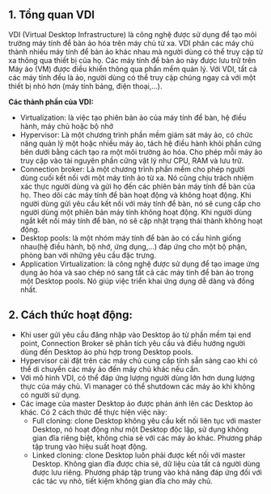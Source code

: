 ## 1. Tổng quan VDI
VDI (Virtual Desktop Infrastructure) là công nghệ được sử dụng để tạo môi trường máy tính để bàn ảo hóa trên máy chủ từ xa. VDI phân các máy chủ thành nhiều máy tính để bàn ảo khác nhau mà người dùng có thể truy cập từ xa thông qua thiết bị của họ. Các máy tính để bàn ảo này được lưu trữ trên Máy ảo (VM) được điều khiển thông qua phần mềm quản lý.
Với VDI, tất cả các máy tính đều là ảo, người dùng có thể truy cập chúng ngay cả với một thiết bị nhỏ hơn (máy tính bảng, điện thoại,...).

**Các thành phần của VDI:**
- Virtualization: là việc tạo phiên bản ảo của máy tính để bàn, hệ điều hành, máy chủ hoặc bộ nhớ
- Hypervisor: Là một chương trình phần mềm giám sát máy ảo, có chức năng quản lý một hoặc nhiều máy ảo, tách hệ điều hành khỏi phần cứng bên dưới bằng cách tạo ra một môi trường ảo hóa. Cho phép mỗi máy ảo truy cập vào tài nguyên phần cứng vật lý như CPU, RAM và lưu trữ.
- Connection broker: Là một chương trình phần mềm cho phép người dùng cuối kết nối với một máy tính ảo từ xa. Nó cũng chịu trách nhiệm xác thực người dùng và gửi họ đến các phiên bản máy tính để bàn của họ. Theo dõi các máy tính để bàn hoạt động và không hoạt động. Khi người dùng gửi yêu cầu kết nối với máy tính để bàn, nó sẽ cung cấp cho người dùng một phiên bản máy tính không hoạt động. Khi người dùng ngắt kết nối máy tính để bàn, nó sẽ cập nhật trạng thái thành không hoạt động.
- Desktop pools: là một nhóm máy tính để bàn ảo có cấu hình giống nhau(hệ điều hành, bộ nhớ, ứng dụng,...) đáp ứng cho một bộ phận, phòng ban với những yêu cầu đặc trưng.
- Application Virtualization: là công nghệ được sử dụng để tạo image ứng dụng ảo hóa và sao chép nó sang tất cả các máy tính để bàn ảo trong một Desktop pools. Nó giúp việc triển khai ứng dụng dễ dàng và đồng nhất.

## 2. Cách thức hoạt động:
- Khi user gửi yêu cầu đăng nhập vào Desktop ảo từ phần mềm tại end point, Connection Broker sẽ phân tích yêu cầu và điều hướng người dùng đến Desktop ảo phù hợp trong Desktop pools.
- Hypervisor cài đặt trên các máy chủ cung cấp tính sẵn sàng cao khi có thể di chuyển các máy ảo đến máy chủ khác nếu cần.
- Với mô hình VDI, có thể đáp ứng lượng người dùng lớn hơn dung lượng thực của máy chủ. Vì manager có thể shutdown các máy ảo khi không có người sử dụng.
- Các image của master Desktop ảo được phản ánh lên các Desktop ảo khác. Có 2 cách thức để thực hiện việc này:
  - Full cloning: clone Desktop không yêu cầu kết nối liên tục với master Desktop, nó hoạt động như một Desktop độc lập, sử dụng không gian đĩa riêng biệt, không chia sẻ với các máy ảo khác. Phương pháp tập trung vào hiệu suất hoạt động.
  - Linked cloning: clone Desktop luôn phải được kết nối với master Desktop. Không gian đĩa được chia sẻ, dữ liệu của tất cả người dùng được lưu riêng. Phương pháp tập trung vào khả năng đáp ứng đối với các tác vụ nhỏ, tiết kiệm không gian đĩa cho máy chủ.
